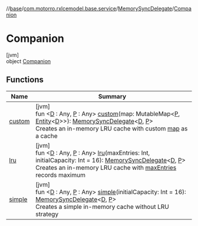 //[base](../../../../index.md)/[com.motorro.rxlcemodel.base.service](../../index.md)/[MemorySyncDelegate](../index.md)/[Companion](index.md)

# Companion

[jvm]\
object [Companion](index.md)

## Functions

| Name | Summary |
|---|---|
| [custom](custom.md) | [jvm]<br>fun &lt;[D](custom.md) : Any, [P](custom.md) : Any&gt; [custom](custom.md)(map: MutableMap&lt;[P](custom.md), [Entity](../../../com.motorro.rxlcemodel.base.entity/-entity/index.md)&lt;[D](custom.md)&gt;&gt;): [MemorySyncDelegate](../index.md)&lt;[D](custom.md), [P](custom.md)&gt;<br>Creates an in-memory LRU cache with custom [map](custom.md) as a cache |
| [lru](lru.md) | [jvm]<br>fun &lt;[D](lru.md) : Any, [P](lru.md) : Any&gt; [lru](lru.md)(maxEntries: Int, initialCapacity: Int = 16): [MemorySyncDelegate](../index.md)&lt;[D](lru.md), [P](lru.md)&gt;<br>Creates an in-memory LRU cache with [maxEntries](lru.md) records maximum |
| [simple](simple.md) | [jvm]<br>fun &lt;[D](simple.md) : Any, [P](simple.md) : Any&gt; [simple](simple.md)(initialCapacity: Int = 16): [MemorySyncDelegate](../index.md)&lt;[D](simple.md), [P](simple.md)&gt;<br>Creates a simple in-memory cache without LRU strategy |
